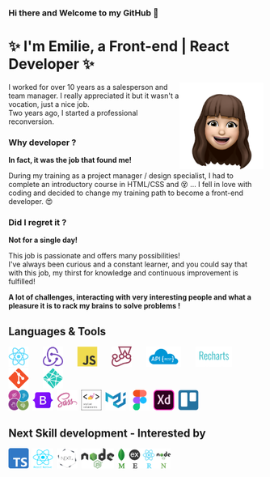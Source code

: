 ### Hi there and Welcome to my GitHub 👋

# ✨ I'm Emilie, a Front-end | React Developer ✨

<img align="right" width="33%" src="./assets/images/emoji.png">

I worked for over 10 years as a salesperson and team manager. I really appreciated it but it wasn't a vocation, just a nice job.  
Two years ago, I started a professional reconversion.

### Why developer ?

**In fact, it was the job that found me!**

During my training as a project manager / design specialist, I had to complete an introductory course in HTML/CSS and 😵 ... I fell in love with coding and decided to change my training path to become a front-end developer. 😍

### Did I regret it ?

**Not for a single day!**

This job is passionate and offers many possibilities!  
I've always been curious and a constant learner, and you could say that with this job, my thirst for knowledge and continuous improvement is fulfilled!

**A lot of challenges, interacting with very interesting people and what a pleasure it is to rack my brains to solve problems !**

## Languages & Tools

<div>
    <img src="https://github.com/devicons/devicon/blob/master/icons/react/react-original.svg" title="React" alt="React" width="40" height="40" style= "margin-right: 20px"/>&nbsp;
    <img src="https://github.com/devicons/devicon/blob/master/icons/redux/redux-original.svg" title="Redux" alt="Redux " width="40" height="40" style= "margin-right: 20px"/>&nbsp;
    <img src="https://github.com/devicons/devicon/blob/master/icons/javascript/javascript-original.svg" title="JavaScript" alt="JavaScript" width="40" height="40" style= "margin-right: 20px"/>&nbsp;
    <img src="https://github.com/devicons/devicon/blob/master/icons/jest/jest-plain.svg" title="Jest" alt="Jest" width="40" height="40" style= "margin-right: 20px"/>&nbsp;
    <img src="./assets/images/API-rest.png" title="API Restfull" alt="API Restfull" width="auto" height="40" style= "margin-right: 20px"/>&nbsp;
    <img src="./assets/images/recharts.png" title="Recharts" alt="Recharts" width="auto" height="40" style= "margin-right: 20px"/>&nbsp;
    <img src="https://github.com/devicons/devicon/blob/master/icons/git/git-original.svg" title="Git" alt="Git" width="40" height="40" style= "margin-right: 20px"/>&nbsp;
    <img src="./assets/images/Netlify.png" title="Netlify" alt="Netlify" width="40" height="40" style= "margin-right: 20px"/>&nbsp;
</div>

<div>
    <img src="./assets/images/accessibility.png" title="Accessibility" alt="Accessibility" width="40" height="40"/>&nbsp;
    <img src="https://github.com/devicons/devicon/blob/master/icons/bootstrap/bootstrap-original.svg" title="Bootstrap" alt="Bootstrap" width="40" height="40"/>&nbsp;
    <img src="https://github.com/devicons/devicon/blob/master/icons/sass/sass-original.svg" title="Sass" alt="Sass" width="40" height="40"/>&nbsp;
    <img src="./assets/images/styled-components.png" title="Styled Component" alt="Styled Component" width="40" height="40"/>&nbsp;
    <img src="https://github.com/devicons/devicon/blob/master/icons/materialui/materialui-original.svg" title="Material UI" alt="Material UI" width="40" height="40"/>&nbsp;
    <img src="https://github.com/devicons/devicon/blob/master/icons/figma/figma-original.svg" title="Figma" alt="Figma" width="40" height="40"/>&nbsp;
    <img src="./assets/images/adobe-xd.png" title="Adobe XD" alt="Adobe XD" width="auto" height="40"/>&nbsp;
    <img src="https://github.com/devicons/devicon/blob/master/icons/trello/trello-plain.svg" title="Trello" **alt="Trello" width="40" height="40"/>&nbsp;
</div>

## Next Skill development - Interested by

<div>
    <img src="./assets/images/TypeScript.png" title="TypeScript" alt="TypeScript" width="40" height="40"/>&nbsp;
    <img src="./assets/images/react-native1.png" title="React Native" alt="React Native" width="40" height="40"/>&nbsp;
    <img src="./assets/images/NextJS1.png" title="Next JS" alt="Next JS" width="40" height="40"/>&nbsp;
    <img src="./assets/images/NodeJS.png" title="Node JS" alt="Node JS" width="auto" height="40"/>&nbsp;
    <img src="./assets/images/MERN1.png" title="MERN" alt="MERN" width="auto" height="40"/>  
</div>

<!-- Typescript - Next.js - React Native - Node.js - MERN -->

<!--
** a ✨ _special_ ✨ repository because its `README.md` (this file) appears on your GitHub profile.

Here are some ideas to get you started:

- 🔭 I’m currently working on ...
- 🌱 I’m currently learning ...
- 👯 I’m looking to collaborate on ...
- 🤔 I’m looking for help with ...
- 💬 Ask me about ...
- 📫 How to reach me: ...
- 😄 Pronouns: ...
- ⚡ Fun fact: ...
-->
